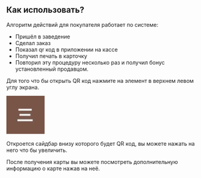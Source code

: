 ## Как использовать? 

Алгоритм действий для покупателя работает по системе:
* Пришёл в заведение 
* Сделал заказ
* Показал qr код в приложении на кассе 
* Получил печать в карточку 
* Повторил эту процедуру несколько раз и получил бонус установленный продавцом. 

Для того что бы открыть QR код нажмите на элемент в верхнем левом углу экрана. 

![example](../src/GUI/private/resources/help/Help1.jpg)

Откроется сайдбар внизу которого будет QR код, вы можете нажать на него что бы увеличить. 

После получения карты вы можете посмотреть дополнительную информацию о карте нажав на неё.